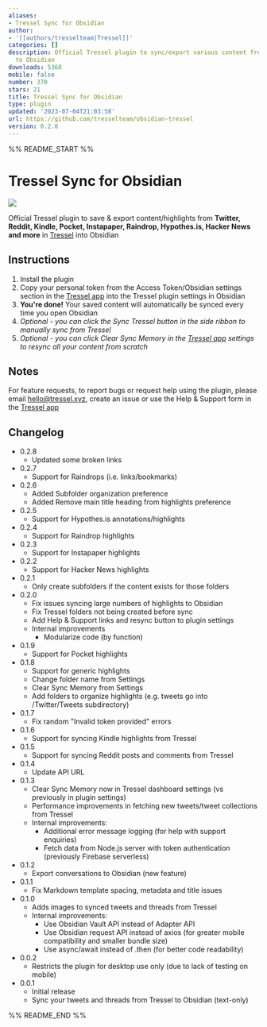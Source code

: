 ```yaml
---
aliases:
- Tressel Sync for Obsidian
author:
- '[[authors/tresselteam|Tressel]]'
categories: []
description: Official Tressel plugin to sync/export various content from the Internet
  to Obsidian
downloads: 5368
mobile: false
number: 370
stars: 21
title: Tressel Sync for Obsidian
type: plugin
updated: '2023-07-04T21:03:58'
url: https://github.com/tresselteam/obsidian-tressel
version: 0.2.8
---
```


%% README_START %%

# Tressel Sync for Obsidian

![](https://tressel.xyz/open-graph-image.png)

Official Tressel plugin to save & export content/highlights from **Twitter, Reddit, Kindle, Pocket, Instapaper, Raindrop, Hypothes.is, Hacker News and more** in [Tressel](https://tressel.xyz) into Obsidian

## Instructions

1. Install the plugin
2. Copy your personal token from the Access Token/Obsidian settings section in the [Tressel app](https://app.tressel.xyz) into the Tressel plugin settings in Obsidian
3. **You're done!** Your saved content will automatically be synced every time you open Obsidian
4. *Optional - you can click the Sync Tressel button in the side ribbon to manually sync from Tressel*
5. *Optional - you can click Clear Sync Memory in the [Tressel app](https://app.tressel.xyz) settings to resync all your content from scratch*

## Notes

For feature requests, to report bugs or request help using the plugin, please email hello@tressel.xyz, create an issue or use the Help & Support form in the [Tressel app](https://app.tressel.xyz)

## Changelog
- 0.2.8
  - Updated some broken links
- 0.2.7
  - Support for Raindrops (i.e. links/bookmarks)
- 0.2.6
  - Added Subfolder organization preference
  - Added Remove main title heading from highlights preference
- 0.2.5
  - Support for Hypothes.is annotations/highlights
- 0.2.4
  - Support for Raindrop highlights
- 0.2.3
  - Support for Instapaper highlights
- 0.2.2
  - Support for Hacker News highlights
- 0.2.1
  - Only create subfolders if the content exists for those folders
- 0.2.0
  - Fix issues syncing large numbers of highlights to Obsidian
  - Fix Tressel folders not being created before sync
  - Add Help & Support links and resync button to plugin settings
  - Internal improvements
    - Modularize code (by function)
- 0.1.9
  - Support for Pocket highlights
- 0.1.8
  - Support for generic highlights
  - Change folder name from Settings
  - Clear Sync Memory from Settings
  - Add folders to organize highlights (e.g. tweets go into /Twitter/Tweets subdirectory)
- 0.1.7
  - Fix random "Invalid token provided" errors
- 0.1.6
  - Support for syncing Kindle highlights from Tressel
- 0.1.5
  - Support for syncing Reddit posts and comments from Tressel
- 0.1.4
  - Update API URL
- 0.1.3
  - Clear Sync Memory now in Tressel dashboard settings (vs previously in plugin settings)
  - Performance improvements in fetching new tweets/tweet collections from Tressel
  - Internal improvements:
    - Additional error message logging (for help with support enquiries)
    - Fetch data from Node.js server with token authentication (previously Firebase serverless)
- 0.1.2
  - Export conversations to Obsidian (new feature)
- 0.1.1
  - Fix Markdown template spacing, metadata and title issues
- 0.1.0
  - Adds images to synced tweets and threads from Tressel
  - Internal improvements:
    - Use Obsidian Vault API instead of Adapter API
    - Use Obsidian request API instead of axios (for greater mobile compatibility and smaller bundle size)
    - Use async/await instead of .then (for better code readability)
- 0.0.2
  - Restricts the plugin for desktop use only (due to lack of testing on mobile)
- 0.0.1
  - Initial release
  - Sync your tweets and threads from Tressel to Obsidian (text-only)


%% README_END %%